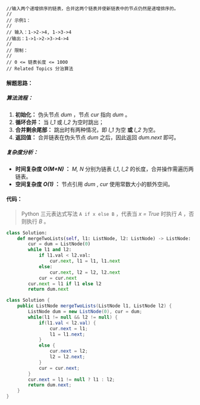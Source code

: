 ```
//输入两个递增排序的链表，合并这两个链表并使新链表中的节点仍然是递增排序的。 
//
// 示例1： 
//
// 输入：1->2->4, 1->3->4
//输出：1->1->2->3->4->4 
//
// 限制： 
//
// 0 <= 链表长度 <= 1000 
// Related Topics 分治算法
```

#### 解题思路：

##### 算法流程：

1. **初始化：** 伪头节点 *dum* ，节点 *cur* 指向 *dum* 。
2. **循环合并：** 当 *l_1* 或 *l_2* 为空时跳出；
3. **合并剩余尾部：** 跳出时有两种情况，即 *l_1* 为空 **或** *l_2* 为空。
4. **返回值：** 合并链表在伪头节点 *dum* 之后，因此返回 *dum.next* 即可。

##### 复杂度分析：

- **时间复杂度 *O(M+N)* ：** *M, N* 分别为链表 *l_1*, *l_2* 的长度，合并操作需遍历两链表。
- **空间复杂度 *O(1)* ：** 节点引用 *dum* , *cur* 使用常数大小的额外空间。

#### 代码：

> Python 三元表达式写法 `A if x else B` ，代表当 *x = True* 时执行 *A* ，否则执行 *B* 。

```python []
class Solution:
    def mergeTwoLists(self, l1: ListNode, l2: ListNode) -> ListNode:
        cur = dum = ListNode(0)
        while l1 and l2:
            if l1.val < l2.val:
                cur.next, l1 = l1, l1.next
            else:
                cur.next, l2 = l2, l2.next
            cur = cur.next
        cur.next = l1 if l1 else l2
        return dum.next
```

```java []
class Solution {
    public ListNode mergeTwoLists(ListNode l1, ListNode l2) {
        ListNode dum = new ListNode(0), cur = dum;
        while(l1 != null && l2 != null) {
            if(l1.val < l2.val) {
                cur.next = l1;
                l1 = l1.next;
            }
            else {
                cur.next = l2;
                l2 = l2.next;
            }
            cur = cur.next;
        }
        cur.next = l1 != null ? l1 : l2;
        return dum.next;
    }
}
```